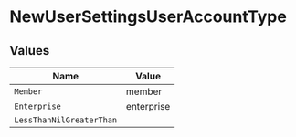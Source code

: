 # NewUserSettingsUserAccountType


## Values

| Name                     | Value                    |
| ------------------------ | ------------------------ |
| `Member`                 | member                   |
| `Enterprise`             | enterprise               |
| `LessThanNilGreaterThan` | <nil>                    |